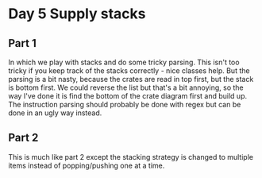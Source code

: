# Day 5 Supply stacks

## Part 1

In which we play with stacks and do some tricky parsing. This isn't too tricky if you keep track of the stacks correctly - nice classes help. But the parsing is a bit nasty, because the crates are read in top first, but the stack is bottom first. We could reverse the list but that's a bit annoying, so the way I've done it is find the bottom of the crate diagram first and build up. The instruction parsing should probably be done with regex but can be done in an ugly way instead.

## Part 2

This is much like part 2 except the stacking strategy is changed to multiple items instead of popping/pushing one at a time.